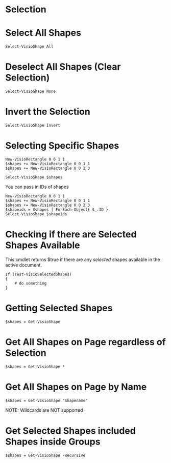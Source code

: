 # Selection

# Select All Shapes
	Select-VisioShape All

# Deselect All Shapes (Clear Selection)

	Select-VisioShape None

# Invert the Selection

	Select-VisioShape Invert

# Selecting Specific Shapes

	New-VisioRectangle 0 0 1 1
	$shapes += New-VisioRectangle 0 0 1 1
	$shapes += New-VisioRectangle 0 0 2 3

	Select-VisioShape $shapes

You can pass in IDs of shapes

	New-VisioRectangle 0 0 1 1
	$shapes += New-VisioRectangle 0 0 1 1
	$shapes += New-VisioRectangle 0 0 2 3
	$shapeids = $shapes | ForEach-Object{ $_.ID }
	Select-VisioShape $shapeids

# Checking if there are Selected Shapes Available

This cmdlet returns $true if there are any *selected* shapes available in the active document.

	If (Test-VisioSelectedShapes)
	{
	    # do something  
	}

# Getting Selected Shapes

	$shapes = Get-VisioShape

# Get All Shapes on Page regardless of Selection

	$shapes = Get-VisioShape *

# Get All Shapes on Page by Name

	$shapes = Get-VisioShape "Shapename"

NOTE: Wildcards are NOT supported

# Get Selected Shapes included Shapes inside Groups

	$shapes = Get-VisioShape -Recursive
	

